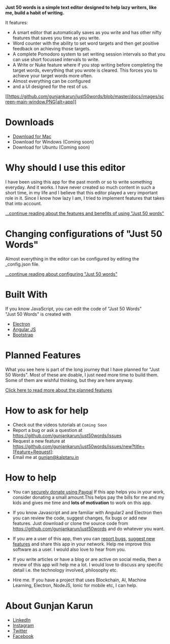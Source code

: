 **Just 50 words is a simple text editor designed to help lazy writers, like me, build a habit of writing.**  
   
It features:  

- A smart editor that automatically saves as you write and has other nifty features that saves you time as you write.
- Word counter with the ability to set word targets and then get positive feedback on achieving those targets.
- A complete Pomodoro system to set writing session intervals so that you can use short focussed intervals to write.
- A Write or Nuke feature where if you stop writing before completing the target words, everything that you wrote is cleared. This forces you to achieve your target words more often.
- Almost everything can be configured
- and a UI designed for the rest of us.

[[https://github.com/gunjankarun/just50words/blob/master/docs/images/screen-main-window.PNG|alt=app]]

<!-- # Watch "Just 50 Words" in Action
1. Introduction and basic operations
2. Changing the settings
3. Using the target word count feature
4. Using the timer feature
5. Using the Write or Nuke Feature -->

# Downloads
* [Download for Mac](https://github.com/gunjankarun/just50words/releases/download/v0.1.0-alpha/Just.50.Words-0.1.0.dmg)
* Download for Windows (Coming soon)
* Download for Ubuntu (Coming soon)

# Why should I use this editor
I have been using this app for the past month or so to write something everyday. And it works.
I have never created so much content in such a short time, in my life and I believe that this editor played a very important role in it. Since I know how lazy I am, I tried to implement features that takes that into account.  

[...continue reading about the features and benefits of using "Just 50 words"](https://github.com/gunjankarun/just50words/wiki/Features-and-benefits-of-Just-50-Words)


# Changing configurations of "Just 50 Words"
Almost everything in the editor can be configured by editing the _config.json file.   
   
[...continue reading about configuring "Just 50 words"](https://github.com/gunjankarun/just50words/wiki/Customizing-Just-50-Words)

# Built With
If you know JavaScript, you can edit the code of "Just 50 Words"  
"Just 50 Words" is created with 
- [Electron](https://electronjs.org/)
- [Angular JS](https://angular.io/)
- [Bootstrap](https://getbootstrap.com/)
<!-- You can edit the code, add new features or tweak something that you don't like and build it again.
[Read more about installing, understanding the code and building Just 50 Words]()  -->

# Planned Features
What you see here is part of the long journey that I have planned for "Just 50 Words". Most of these are doable, I just need more time to build them. Some of them are wishful thinking, but they are here anyway.   
   
[Click here to read more about the planned features](https://github.com/gunjankarun/just50words/wiki/Planned-features-of-Just-50-words)

# How to ask for help
- Check out the videos tutorials at `Coming Soon`
- Report a bug or ask a question at https://github.com/gunjankarun/just50words/issues
- Request a new feature at https://github.com/gunjankarun/just50words/issues/new?title=[Feature+Request]:
- Email me at gunjan@kalptaru.in

# How to help
- You can [securely donate using Paypal](https://www.paypal.me/quadralyst)
If this app helps you in your work, consider donating a small amount.This helps pay the bills for me and my kids and gives me time and **lots of motivation** to work on this app.

- If you know Javascript and are familiar with Angular2 and Electron then you can review the code, suggest changes, fix bugs or add new features. Just download or clone the source code from https://github.com/gunjankarun/just50words and do whatever you want.

- If you are a user of this app, then you can [report bugs](https://github.com/gunjankarun/just50words/issues), [suggest new features](https://github.com/gunjankarun/just50words/issues/new?title=[Feature+Request]:) and share this app in your network. Help me improve this software as a user. I would also love to hear from you.  

- If you write articles or have a blog or are active on social media, then a review of this app will help me a lot. I would love to discuss any specific detail i.e. the technology involved, philosophy etc.

- Hire me. If you have a project that uses Blockchain, AI, Machine Learning, Electron, NodeJS, Ionic for mobile etc, I can help. 

# About Gunjan Karun
- [ LinkedIn ](https://www.linkedin.com/in/gunjankarun/)<!-- - [ My articles on Medium ](https://medium.com/@gunjankarun) -->
- [ Instagram ](https://www.instagram.com/gunjankarun/)
- [ Twitter ](https://twitter.com/gunjankarun)
- [ Facebook ](https://www.facebook.com/gunjankarun)
